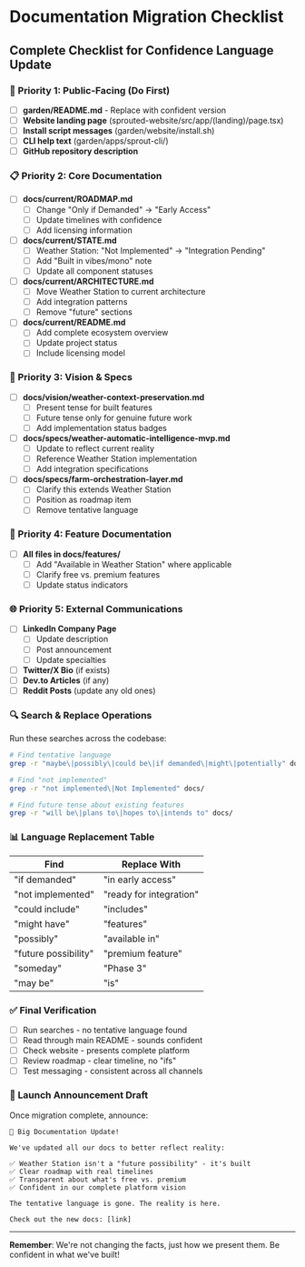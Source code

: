 # Documentation Migration Checklist

## Complete Checklist for Confidence Language Update

### 🚨 Priority 1: Public-Facing (Do First)

- [ ] **garden/README.md** - Replace with confident version
- [ ] **Website landing page** (sprouted-website/src/app/(landing)/page.tsx)
- [ ] **Install script messages** (garden/website/install.sh)
- [ ] **CLI help text** (garden/apps/sprout-cli/)
- [ ] **GitHub repository description**

### 📋 Priority 2: Core Documentation

- [ ] **docs/current/ROADMAP.md**
  - [ ] Change "Only if Demanded" → "Early Access"
  - [ ] Update timelines with confidence
  - [ ] Add licensing information

- [ ] **docs/current/STATE.md**
  - [ ] Weather Station: "Not Implemented" → "Integration Pending"
  - [ ] Add "Built in vibes/mono" note
  - [ ] Update all component statuses

- [ ] **docs/current/ARCHITECTURE.md**
  - [ ] Move Weather Station to current architecture
  - [ ] Add integration patterns
  - [ ] Remove "future" sections

- [ ] **docs/current/README.md**
  - [ ] Add complete ecosystem overview
  - [ ] Update project status
  - [ ] Include licensing model

### 📁 Priority 3: Vision & Specs

- [ ] **docs/vision/weather-context-preservation.md**
  - [ ] Present tense for built features
  - [ ] Future tense only for genuine future work
  - [ ] Add implementation status badges

- [ ] **docs/specs/weather-automatic-intelligence-mvp.md**
  - [ ] Update to reflect current reality
  - [ ] Reference Weather Station implementation
  - [ ] Add integration specifications

- [ ] **docs/specs/farm-orchestration-layer.md**
  - [ ] Clarify this extends Weather Station
  - [ ] Position as roadmap item
  - [ ] Remove tentative language

### 📝 Priority 4: Feature Documentation

- [ ] **All files in docs/features/**
  - [ ] Add "Available in Weather Station" where applicable
  - [ ] Clarify free vs. premium features
  - [ ] Update status indicators

### 🌐 Priority 5: External Communications

- [ ] **LinkedIn Company Page**
  - [ ] Update description
  - [ ] Post announcement
  - [ ] Update specialties

- [ ] **Twitter/X Bio** (if exists)
- [ ] **Dev.to Articles** (if any)
- [ ] **Reddit Posts** (update any old ones)

### 🔍 Search & Replace Operations

Run these searches across the codebase:

```bash
# Find tentative language
grep -r "maybe\|possibly\|could be\|if demanded\|might\|potentially" docs/

# Find "not implemented"
grep -r "not implemented\|Not Implemented" docs/

# Find future tense about existing features
grep -r "will be\|plans to\|hopes to\|intends to" docs/
```

### 📊 Language Replacement Table

| Find | Replace With |
|------|--------------|
| "if demanded" | "in early access" |
| "not implemented" | "ready for integration" |
| "could include" | "includes" |
| "might have" | "features" |
| "possibly" | "available in" |
| "future possibility" | "premium feature" |
| "someday" | "Phase 3" |
| "may be" | "is" |

### ✅ Final Verification

- [ ] Run searches - no tentative language found
- [ ] Read through main README - sounds confident
- [ ] Check website - presents complete platform
- [ ] Review roadmap - clear timeline, no "ifs"
- [ ] Test messaging - consistent across all channels

### 🎉 Launch Announcement Draft

Once migration complete, announce:

```
🚀 Big Documentation Update!

We've updated all our docs to better reflect reality:

✅ Weather Station isn't a "future possibility" - it's built
✅ Clear roadmap with real timelines
✅ Transparent about what's free vs. premium
✅ Confident in our complete platform vision

The tentative language is gone. The reality is here.

Check out the new docs: [link]
```

---

**Remember**: We're not changing the facts, just how we present them. Be confident in what we've built!